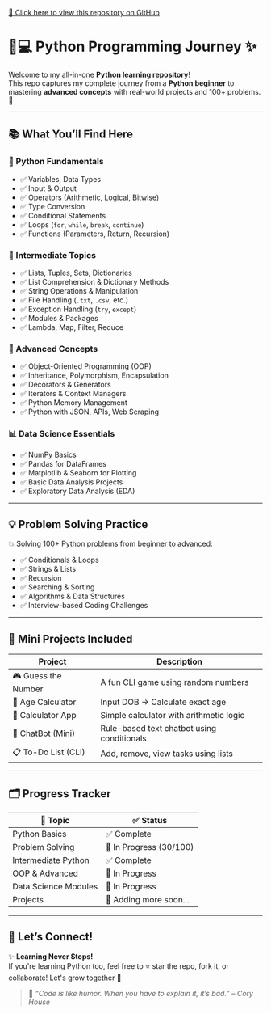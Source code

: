 [🔗 Click here to view this repository on GitHub](https://github.com/koppojuTrinaini/PythonWorks)
# 🐍💻 Python Programming Journey ✨ 

Welcome to my all-in-one **Python learning repository**!  
This repo captures my complete journey from a **Python beginner** to mastering **advanced concepts** with real-world projects and 100+ problems. 🎯

---

## 📚 What You’ll Find Here

### 🔰 Python Fundamentals
- ✅ Variables, Data Types
- ✅ Input & Output
- ✅ Operators (Arithmetic, Logical, Bitwise)
- ✅ Type Conversion
- ✅ Conditional Statements
- ✅ Loops (`for`, `while`, `break`, `continue`)
- ✅ Functions (Parameters, Return, Recursion)

### 🧩 Intermediate Topics
- ✅ Lists, Tuples, Sets, Dictionaries
- ✅ List Comprehension & Dictionary Methods
- ✅ String Operations & Manipulation
- ✅ File Handling (`.txt`, `.csv`, etc.)
- ✅ Exception Handling (`try`, `except`)
- ✅ Modules & Packages
- ✅ Lambda, Map, Filter, Reduce

### 🚀 Advanced Concepts
- ✅ Object-Oriented Programming (OOP)
- ✅ Inheritance, Polymorphism, Encapsulation
- ✅ Decorators & Generators
- ✅ Iterators & Context Managers
- ✅ Python Memory Management
- ✅ Python with JSON, APIs, Web Scraping

### 📊 Data Science Essentials
- ✅ NumPy Basics
- ✅ Pandas for DataFrames
- ✅ Matplotlib & Seaborn for Plotting
- ✅ Basic Data Analysis Projects
- ✅ Exploratory Data Analysis (EDA)

---

## 💡 Problem Solving Practice

💥 Solving 100+ Python problems from beginner to advanced:  
- ✅ Conditionals & Loops  
- ✅ Strings & Lists  
- ✅ Recursion  
- ✅ Searching & Sorting  
- ✅ Algorithms & Data Structures  
- ✅ Interview-based Coding Challenges

---

## 🧪 Mini Projects Included

| Project             | Description                                |
|---------------------|--------------------------------------------|
| 🎮 Guess the Number | A fun CLI game using random numbers        |
| 📆 Age Calculator   | Input DOB → Calculate exact age            |
| 🧮 Calculator App   | Simple calculator with arithmetic logic    |
| 💬 ChatBot (Mini)   | Rule-based text chatbot using conditionals |
| 📋 To-Do List (CLI) | Add, remove, view tasks using lists         |

---

## 🗂 Progress Tracker

| 📌 Topic              | ✅ Status   |
|----------------------|------------|
| Python Basics        | ✅ Complete |
| Problem Solving      | 🔄 In Progress (30/100) |
| Intermediate Python  | ✅ Complete |
| OOP & Advanced       | 🔄 In Progress |
| Data Science Modules | 🔄 In Progress |
| Projects             | 🔄 Adding more soon... |

---

## 🤝 Let’s Connect!

✨ **Learning Never Stops!**  
If you're learning Python too, feel free to ⭐ star the repo, fork it, or collaborate! Let's grow together 🌱

> 🔮 *“Code is like humor. When you have to explain it, it’s bad.” – Cory House*

